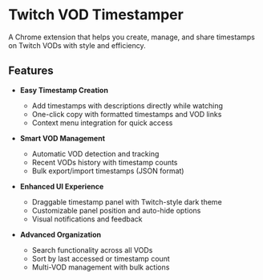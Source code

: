 # Twitch VOD Timestamper 

A Chrome extension that helps you create, manage, and share timestamps on Twitch VODs with style and efficiency.

## Features 

- **Easy Timestamp Creation**
  - Add timestamps with descriptions directly while watching
  - One-click copy with formatted timestamps and VOD links
  - Context menu integration for quick access

- **Smart VOD Management**
  - Automatic VOD detection and tracking
  - Recent VODs history with timestamp counts
  - Bulk export/import timestamps (JSON format)

- **Enhanced UI Experience**
  - Draggable timestamp panel with Twitch-style dark theme
  - Customizable panel position and auto-hide options
  - Visual notifications and feedback

- **Advanced Organization**
  - Search functionality across all VODs
  - Sort by last accessed or timestamp count
  - Multi-VOD management with bulk actions